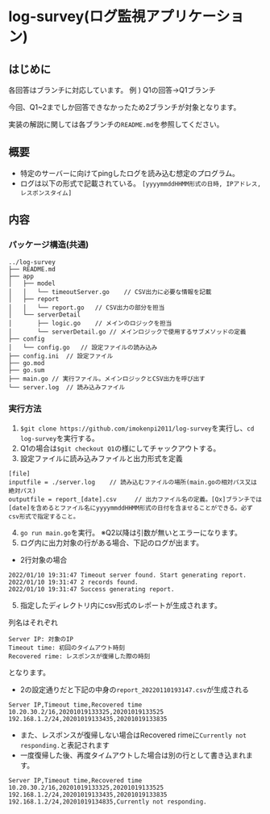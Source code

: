 # log-survey(ログ監視アプリケーション)

## はじめに
各回答はブランチに対応しています。
例 ) Q1の回答→Q1ブランチ

今回、Q1~2までしか回答できなかったため2ブランチが対象となります。

実装の解説に関しては各ブランチの`README.md`を参照してください。

## 概要
- 特定のサーバーに向けてpingしたログを読み込む想定のプログラム。
- ログは以下の形式で記載されている。
`[yyyymmddHHMM形式の日時, IPアドレス, レスポンスタイム]`

## 内容
### パッケージ構造(共通)
```
../log-survey
├── README.md
├── app
│   ├── model
│   │   └── timeoutServer.go    // CSV出力に必要な情報を記載
│   ├── report
│   │   └── report.go   // CSV出力の部分を担当
│   └── serverDetail
│       ├── logic.go    // メインのロジックを担当
│       └── serverDetail.go // メインロジックで使用するサブメソッドの定義
├── config
│   └── config.go   // 設定ファイルの読み込み
├── config.ini  // 設定ファイル
├── go.mod
├── go.sum
├── main.go // 実行ファイル。メインロジックとCSV出力を呼び出す
└── server.log  // 読み込みファイル
```
### 実行方法
1. `$git clone https://github.com/imokenpi2011/log-survey`を実行し、`cd log-survey`を実行する。
2. Q1の場合は`$git checkout Q1`の様にしてチャックアウトする。
3. 設定ファイルに読み込みファイルと出力形式を定義
```
[file]
inputfile = ./server.log    // 読み込むファイルの場所(main.goの相対パス又は絶対パス)
outputfile = report_[date].csv     // 出力ファイル名の定義。[Qx]ブランチでは[date]を含めるとファイル名にyyyymmddHHMM形式の日付を含ませることができる。必ずcsv形式で指定すること。
```
4. `go run main.go`を実行。 ※Q2以降は引数が無いとエラーになります。
5. ログ内に出力対象の行がある場合、下記のログが出ます。
- 2行対象の場合
```
2022/01/10 19:31:47 Timeout server found. Start generating report.
2022/01/10 19:31:47 2 records found.
2022/01/10 19:31:47 Success generating report.
```
5. 指定したディレクトリ内にcsv形式のレポートが生成されます。

列名はそれぞれ
```
Server IP: 対象のIP
Timeout time: 初回のタイムアウト時刻
Recovered rime: レスポンスが復帰した際の時刻
```
となります。
- 2の設定通りだと下記の中身の`report_20220110193147.csv`が生成される
```
Server IP,Timeout time,Recovered time
10.20.30.2/16,20201019133325,20201019133525
192.168.1.2/24,20201019133435,20201019133835
```
- また、レスポンスが復帰しない場合はRecovered rimeに`Currently not responding.`と表記されます
- 一度復帰した後、再度タイムアウトした場合は別の行として書き込まれます。
```
Server IP,Timeout time,Recovered time
10.20.30.2/16,20201019133325,20201019133525
192.168.1.2/24,20201019133435,20201019133835
192.168.1.2/24,20201019134835,Currently not responding.
```